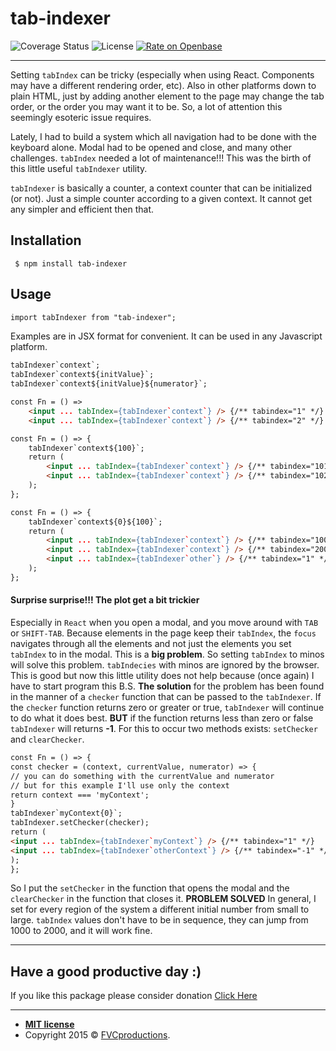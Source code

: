 # tab-indexer
![Coverage Status](https://img.shields.io/badge/coverage-100%25-green) ![License](https://img.shields.io/badge/license-MIT-blue) [![Rate on Openbase](https://badges.openbase.com/js/rating/tab-indexer.svg)](https://openbase.com/js/tab-indexer?utm_source=embedded&utm_medium=badge&utm_campaign=rate-badge)

------------
Setting ``tabIndex`` can be tricky (especially when using React. Components may have a different rendering order, etc). Also in other platforms down to plain HTML, just by adding another element to the page may change the tab order, or the order you may want it to be. So, a lot of attention this seemingly esoteric issue requires.

Lately, I had to build a system which all navigation had to be done with the keyboard alone. Modal had to be opened and close, and many other challenges. ``tabIndex`` needed a lot of maintenance!!! This was the birth of this little useful ``tabIndexer`` utility.

``tabIndexer`` is basically a counter, a context counter that can be initialized (or not). Just a simple counter according to a given context. It cannot get any simpler and efficient then that.

## Installation
`` $ npm install tab-indexer``
## Usage
```HTML
import tabIndexer from "tab-indexer";
```
Examples are in JSX format for convenient. It can be used in any Javascript platform.
```HTML
tabIndexer`context`;
tabIndexer`context${initValue}`;
tabIndexer`context${initValue}${numerator}`;
```
```HTML
const Fn = () =>
    <input ... tabIndex={tabIndexer`context`} /> {/** tabindex="1" */}
    <input ... tabIndex={tabIndexer`context`} /> {/** tabindex="2" */}
```
```HTML
const Fn = () => {
    tabIndexer`context${100}`;
    return (
        <input ... tabIndex={tabIndexer`context`} /> {/** tabindex="101" */}
        <input ... tabIndex={tabIndexer`context`} /> {/** tabindex="102" */}
    );
};    
```
```HTML
const Fn = () => {
    tabIndexer`context${0}${100}`;
    return (
        <input ... tabIndex={tabIndexer`context`} /> {/** tabindex="100" */}
        <input ... tabIndex={tabIndexer`context`} /> {/** tabindex="200" */}
        <input ... tabIndex={tabIndexer`other`} /> {/** tabindex="1" */}
    );
};    
```
#### Surprise surprise!!! The plot get a bit trickier
Especially in `React` when you open a modal, and you move around with `TAB` or `SHIFT-TAB`. Because elements in the page keep their `tabIndex`, the `focus` navigates through all the elements and not just the elements you set `tabIndex` to in the modal. This is a **big problem**. So setting `tabIndex` to minos will solve this problem. `tabIndecies` with minos are ignored by the browser. This is good but now this little utility does not help because (once again) I have to start program this B.S.
**The solution** for the problem has been found in the manner of a `checker` function that can be passed to the `tabIndexer`. If the `checker` function returns zero or greater or true, `tabIndexer` will continue to do what it does best. **BUT** if the function returns less than zero or false `tabIndexer` will returns **-1**. For this to occur two methods exists: `setChecker` and `clearChecker`.
```HTML
const Fn = () => {
const checker = (context, currentValue, numerator) => {
// you can do something with the currentValue and numerator
// but for this example I'll use only the context
return context === 'myContext';
}
tabIndexer`myContext{0}`;
tabIndexer.setChecker(checker);
return (
<input ... tabIndex={tabIndexer`myContext`} /> {/** tabindex="1" */}
<input ... tabIndex={tabIndexer`otherContext`} /> {/** tabindex="-1" */}
);
};    
```
So I put the `setChecker` in the function that opens the modal and the `clearChecker` in the function that closes it.
**PROBLEM SOLVED**
In general, I set for every region of the system a different initial number from small to large. `tabIndex` values don't have to be in sequence, they can jump from 1000 to 2000, and it will work fine.

------------
## Have a good productive day :)

If you like this package please consider donation <a href="https://paypal.me/ItayMerchav?locale.x=en_US" target="_blank">Click Here</a>

---
- **[MIT license](http://opensource.org/licenses/mit-license.php)**
- Copyright 2015 © <a href="http://fvcproductions.com" target="_blank">FVCproductions</a>.